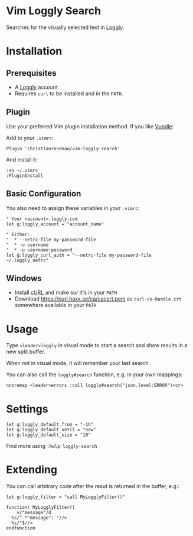 # Vim Loggly Search

Searches for the visually selected text in [Loggly](https://www.loggly.com).

# Installation

## Prerequisites

* A [Loggly](https://www.loggly.com) account
* Requires `curl` to be installed and in the `PATH`.

## Plugin

Use your preferred Vim plugin installation method. If you like [Vundle](https://github.com/VundleVim/Vundle.vim):

Add to your `.vimrc`:

    Plugin 'christianrondeau/vim-loggly-search'

And install it:

    :so ~/.vimrc
    :PluginInstall

## Basic Configuration

You also need to assign these variables in your `.vimrc`:

    " Your <account>.loggly.com
    let g:loggly_account = "account_name"

    " Either:
    "  * --netrc-file my-password-file
    "  * -u username
    "  * -u username:password
    let g:loggly_curl_auth = "--netrc-file my-password-file ~/.loggly_netrc"

## Windows

* Install [cURL](https://curl.haxx.se/) and make sur it's in your `PATH`
* Download https://curl.haxx.se/ca/cacert.pem as `curl-ca-bundle.crt` somewhere available in your `PATH`

# Usage

Type `<leader>loggly` in visual mode to start a search and show results in a new split buffer.

When *not* in visual mode, it will remember your last search.

You can also call the `loggly#search` function, e.g. in your own mappings:

    nnoremap <leader>errors :call loggly#search("json.level:ERROR")<cr>

# Settings

    let g:loggly_default_from = "-1h"
    let g:loggly_default_until = "now"
    let g:loggly_default_size = "10"

Find more using `:help loggly-search`

# Extending

You can call arbitrary code after the resut is returned in the buffer, e.g.:

    let g:loggly_filter = "call MyLogglyFilter()"
    
    function! MyLogglyFilter()
    	v/"message"/d
      %s/^ *"message": "//>
      %s/"$//>
    endfunction
